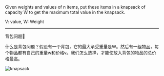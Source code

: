 Given weights and values of n items, put these items in a knapsack of capacity W to get the maximum total value in the knapsack. 

V: value, W: Weight

---

背包问题🎒

什么是背包问题？假设有一个背包，它的最大承受重量是W。然后有一组物品，每个物品都有自己的重量w和价格v。我们怎么选择，才能使放入背包的物品的总价格最高。

![knapsack](https://upload.wikimedia.org/wikipedia/commons/thumb/f/fd/Knapsack.svg/500px-Knapsack.svg.png)
